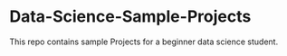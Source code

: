 # Data-Science-Sample-Projects
This repo contains sample Projects for a beginner data science student.
